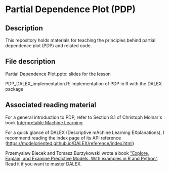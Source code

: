 # Partial Dependence Plot (PDP)

## Description
This repository holds materials for teaching the principles behind partial dependence plot (PDP) and related code.

## File description
Partial Dependence Plot.pptx: slides for the lesson

PDP_DALEX_implementation.R: implementation of PDP in R with the DALEX package

## Associated reading material
For a general introduction to PDP, refer to Section 8.1 of Christoph Molnar's book [Interpretable Machine Learning](https://christophm.github.io/interpretable-ml-book/pdp.html)

For a quick glance of DALEX (Descriptive mAchine Learning EXplanations), I recommend reading the index page of its API reference (https://modeloriented.github.io/DALEX/reference/index.html)

Przemyslaw Biecek and Tomasz Burzykowski wrote a book ["Explore, Explain, and Examine Predictive Models. With examples in R and Python"](https://ema.drwhy.ai/). Read it if you want to master DALEX. 
